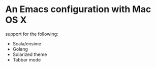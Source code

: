 # An Emacs configuration with Mac OS X

support for the following:

- Scala/ensime
- Golang
- Solarized theme
- Tabbar mode
